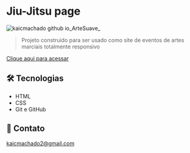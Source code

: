 # Jiu-Jitsu page 

![kaicmachado github io_ArteSuave_](https://user-images.githubusercontent.com/108227456/216742526-8edb711a-05b9-4174-8aa1-eaaf71748738.png)

>Projeto construido para ser usado como site de eventos de artes marciais totalmente responsivo

[Clique aqui para acessar](https://kaicmachado.github.io/ArteSuave)

## 🛠 Tecnologias 

- HTML 
- CSS 
- Git e GitHub 

## 📱 Contato

kaicmachado2@gmail.com
